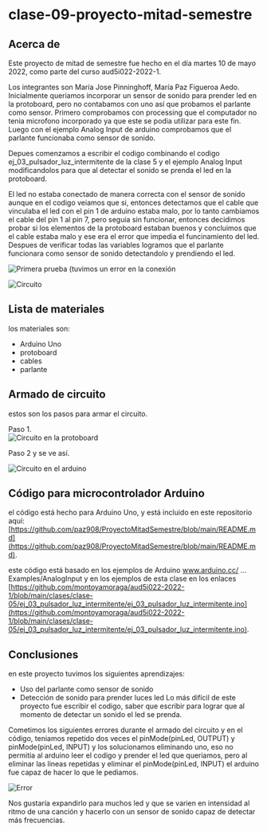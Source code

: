 # clase-09-proyecto-mitad-semestre





## Acerca de

Este proyecto de mitad de semestre fue hecho en el día martes 10 de mayo 2022, como parte del curso  aud5i022-2022-1.

Los integrantes son María Jose Pinninghoff, María Paz Figueroa Aedo.
Inicialmente queriamos incorporar un sensor de sonido para prender led en la protoboard, pero no contabamos con uno así que probamos el parlante como sensor.
Primero comprobamos con processing que el computador no tenia microfono incorporado ya que este se podia utilizar para este fin. Luego con el ejemplo Analog Input de arduino comprobamos que el parlante funcionaba como sensor de sonido.

Depues comenzamos a escribir el codigo combinando el codigo ej_03_pulsador_luz_intermitente de la clase 5 y el ejemplo Analog Input modificandolos para que al detectar el sonido se prenda el led en la protoboard.

El led no estaba conectado de manera correcta con el sensor de sonido aunque en el codigo veiamos que si, entonces detectamos que el cable que vinculaba el led con el pin 1 de arduino estaba malo, por lo tanto cambiamos el cable del pin 1 al pin 7, pero seguia sin funcionar, entonces decidimos probar si los elementos de la protoboard estaban buenos y concluimos que el cable estaba malo y ese era el error que impedia el funcinamiento del led.
Despues de verificar todas las variables logramos que el parlante funcionara como sensor de sonido detectandolo y prendiendo el led. 


![Primera prueba (tuvimos un error en la conexión](https://user-images.githubusercontent.com/101216595/167727737-02aa84fb-0b0c-47c4-b22f-e75d1d29978f.jpg)



![Circuito](https://user-images.githubusercontent.com/101216595/167728098-d402c381-aa43-4965-bb1b-fd61e275dfa7.jpg)






## Lista de materiales

los materiales son:

* Arduino Uno
* protoboard
* cables
* parlante

## Armado de circuito

estos son los pasos para armar el circuito.

Paso 1.  
![Circuito en la protoboard](https://user-images.githubusercontent.com/101216595/167728110-0b3df127-2f29-4fd1-8caf-0d99decc95b1.jpg)



Paso 2 y se ve así.

![Circuito en el arduino](https://user-images.githubusercontent.com/101216595/167728126-cdb60a41-c0d0-4bf5-bc66-0d7158eb976e.jpg) 



## Código para microcontrolador Arduino

el código está hecho para Arduino Uno, y está incluido en este repositorio aquí: [https://github.com/paz908/ProyectoMitadSemestre/blob/main/README.md](https://github.com/paz908/ProyectoMitadSemestre/blob/main/README.md).

este código está basado en los ejemplos de Arduino www.arduino.cc/ ... Examples/AnalogInput y en los ejemplos de esta clase en los enlaces [https://github.com/montoyamoraga/aud5i022-2022-1/blob/main/clases/clase-05/ej_03_pulsador_luz_intermitente/ej_03_pulsador_luz_intermitente.ino](https://github.com/montoyamoraga/aud5i022-2022-1/blob/main/clases/clase-05/ej_03_pulsador_luz_intermitente/ej_03_pulsador_luz_intermitente.ino).


## Conclusiones

en este proyecto tuvimos los siguientes aprendizajes: 

* Uso del parlante como sensor de sonido
* Detección de sonido para prender luces led 
Lo más difícil de este proyecto fue escribir el codigo, saber que escribir para lograr que al momento de detectar un sonido el led se prenda.

Cometimos los siguientes errores durante el armado del circuito y en el código, teniamos repetido dos veces el pinMode(pinLed, OUTPUT) y pinMode(pinLed, INPUT) y los solucionamos eliminando uno, eso no permitia al arduino leer el codigo y prender el led que queriamos, pero al eliminar las lineas repetidas y eliminar el pinMode(pinLed, INPUT) el arduino fue capaz de hacer lo que le pediamos.

![Error](https://user-images.githubusercontent.com/101216595/167727246-eaaf8da1-5a82-4979-9a61-320d1d59dad8.jpg)

Nos gustaría expandirlo para muchos led y que se varien en intensidad al ritmo de una canción y hacerlo con un sensor de sonido capaz de detectar más frecuencias.
